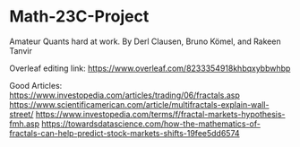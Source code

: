 # Math-23C-Project
Amateur Quants hard at work. By Derl Clausen, Bruno Kömel, and Rakeen Tanvir


Overleaf editing link: https://www.overleaf.com/8233354918khbqxybbwhbp

Good Articles:
https://www.investopedia.com/articles/trading/06/fractals.asp
https://www.scientificamerican.com/article/multifractals-explain-wall-street/
https://www.investopedia.com/terms/f/fractal-markets-hypothesis-fmh.asp
https://towardsdatascience.com/how-the-mathematics-of-fractals-can-help-predict-stock-markets-shifts-19fee5dd6574

